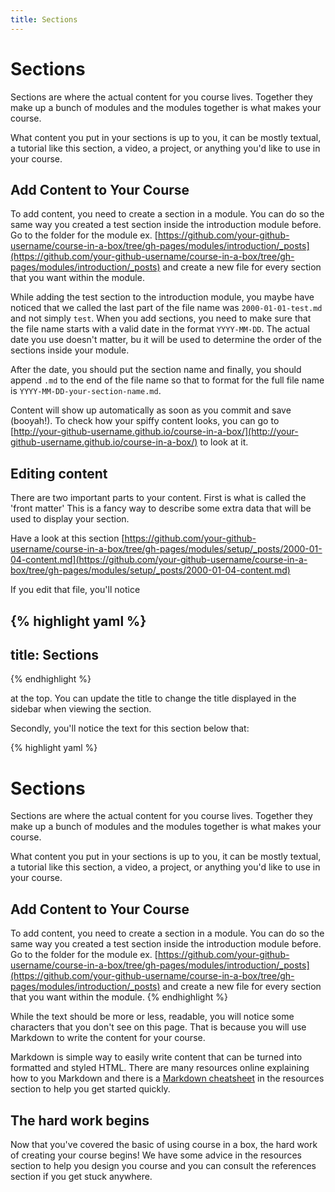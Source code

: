 ```yaml
---
title: Sections
---
```


# Sections

Sections are where the actual content for you course lives. Together they make up a bunch of modules and the modules together is what makes your course.

What content you put in your sections is up to you, it can be mostly textual, a tutorial like this section, a video, a project, or anything you'd like to use in your course.

## Add Content to Your Course

To add content, you need to create a section in a module. You can do so the same way you created a test section inside the introduction module before. Go to the folder for the module ex. [https://github.com/your-github-username/course-in-a-box/tree/gh-pages/modules/introduction/_posts](https://github.com/your-github-username/course-in-a-box/tree/gh-pages/modules/introduction/_posts) and create a new file for every section that you want within the module.

While adding the test section to the introduction module, you maybe have noticed that we called the last part of the file name was `2000-01-01-test.md` and not simply `test`. When you add sections, you need to make sure that the file name starts with a valid date in the format `YYYY-MM-DD`. The actual date you use doesn't matter, bu it will be used to determine the order of the sections inside your module.

After the date, you should put the section name and finally, you should append `.md` to the end of the file name so that to format for the full file name is `YYYY-MM-DD-your-section-name.md`.

Content will show up automatically as soon as you commit and save (booyah!). To check how your spiffy content looks, you can go to [http://your-github-username.github.io/course-in-a-box/](http://your-github-username.github.io/course-in-a-box/) to look at it.

## Editing content

There are two important parts to your content. First is what is called the 'front matter' This is a fancy way to describe some extra data that will be used to display your section.

Have a look at this section [https://github.com/your-github-username/course-in-a-box/tree/gh-pages/modules/setup/_posts/2000-01-04-content.md](https://github.com/your-github-username/course-in-a-box/tree/gh-pages/modules/setup/_posts/2000-01-04-content.md)

If you edit that file, you'll notice

{% highlight yaml %}
---
title: Sections
---
{% endhighlight %}

at the top. You can update the title to change the title displayed in the sidebar when viewing the section.

Secondly, you'll notice the text for this section below that:

{% highlight yaml %}
# Sections

Sections are where the actual content for you course lives. Together they make up a bunch of modules and the modules together is what makes your course.

What content you put in your sections is up to you, it can be mostly textual, a tutorial like this section, a video, a project, or anything you'd like to use in your course.

## Add Content to Your Course

To add content, you need to create a section in a module. You can do so the same way you created a test section inside the introduction module before. Go to the folder for the module ex. [https://github.com/your-github-username/course-in-a-box/tree/gh-pages/modules/introduction/_posts](https://github.com/your-github-username/course-in-a-box/tree/gh-pages/modules/introduction/_posts) and create a new file for every section that you want within the module.
{% endhighlight %}

While the text should be more or less, readable, you will notice some characters that you don't see on this page. That is because you will use Markdown to write the content for your course.

Markdown is simple way to easily write content that can be turned into formatted and styled HTML. There are many resources online explaining how to you Markdown and there is a [Markdown cheatsheet]({{site.baseurl}}/modules/references/markdown-cheatsheet/) in the resources section to help you get started quickly.

## The hard work begins

Now that you've covered the basic of using course in a box, the hard work of creating your course begins! We have some advice in the resources section to help you design you course and you can consult the references section if you get stuck anywhere.
